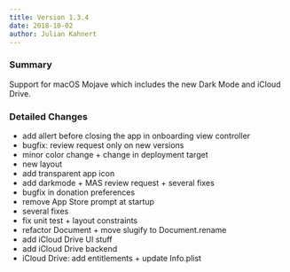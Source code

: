 ```yaml
---
title: Version 1.3.4
date: 2018-10-02
author: Julian Kahnert
---
```


### Summary

Support for macOS Mojave which includes the new Dark Mode and iCloud Drive.

### Detailed Changes

* add allert before closing the app in onboarding view controller
* bugfix: review request only on new versions
* minor color change + change in deployment target
* new layout
* add transparent app icon
* add darkmode + MAS review request + several fixes
* bugfix in donation preferences
* remove App Store prompt at startup
* several fixes
* fix unit test + layout constraints
* refactor Document + move slugify to Document.rename
* add iCloud Drive UI stuff
* add iCloud Drive backend
* iCloud Drive: add entitlements + update Info.plist
